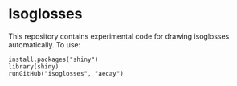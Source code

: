 # Isoglosses

This repository contains experimental code for drawing isoglosses
automatically.  To use:

```
install.packages("shiny")
library(shiny)
runGitHub("isoglosses", "aecay")
```
